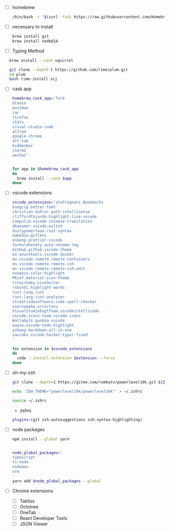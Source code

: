 - [ ] homebrew

  ```sh
  /bin/bash -c "$(curl -fsSL https://raw.githubusercontent.com/Homebrew/install/HEAD/install.sh)";

  ```

- [ ] necessary to install

  ```sh
  brew install git
  brew install node@14
  ```

- [ ] Typing Method

```sh
  brew install --cask squirrel

  git clone --depth 1 https://github.com/rime/plum.git
  cd plum
  bash rime-install scj
```

- [ ] cask app

  ```sh
  homebrew_cask_app='fork
  drawio
  postman
  rar
  firefox
  stats
  visual-studio-code
  alfred
  google-chrome
  alt-tab
  hiddenbar
  iterm2
  wechat'


  for app in $homebrew_cask_app
  do
    brew install --cask $app
  done
  ```

- [ ] vscode extensions

  ```sh
  vscode_extensions='alefragnani.Bookmarks
  bungcip.better-toml
  christian-kohler.path-intellisense
  cliffordfajardo.highlight-line-vscode
  Compulim.vscode-chinese-translation
  dbaeumer.vscode-eslint
  dustypomerleau.rust-syntax
  eamodio.gitlens
  esbenp.prettier-vscode
  formulahendry.auto-rename-tag
  GitHub.github-vscode-theme
  ms-azuretools.vscode-docker
  ms-vscode-remote.remote-containers
  ms-vscode-remote.remote-ssh
  ms-vscode-remote.remote-ssh-edit
  naumovs.color-highlight
  PKief.material-icon-theme
  ritwickdey.LiveServer
  rsbondi.highlight-words
  rust-lang.rust
  rust-lang.rust-analyzer
  streetsidesoftware.code-spell-checker
  usernamehw.errorlens
  VisualStudioExptTeam.vscodeintellicode
  vscode-icons-team.vscode-icons
  WallabyJs.quokka-vscode
  wayou.vscode-todo-highlight
  yzhang.markdown-all-in-one
  zavrakv.vscode-hacker-typer-fixed
  '

  for extension in $vscode_extensions
  do
    code --install-extension $extension --force
  done
  ```

- [ ] oh-my-zsh

  ```sh
  git clone --depth=1 https://gitee.com/romkatv/powerlevel10k.git ${ZSH_CUSTOM:-$HOME/.oh-my-zsh/custom}/themes/powerlevel10k

  echo 'ZSH_THEME="powerlevel10k/powerlevel10k"' > ~/.zshrc

  source ~/.zshrc

  ```

  - zshrc

  ```sh
  plugins=(git zsh-autosuggestions zsh-syntax-highlighting)
  ```

- [ ] node packages

  ```sh
  npm install --global yarn


  node_global_packages='
  typescript
  ts-node
  nodemon
  nrm
  '
  yarn add $node_global_packages --global

  ```

- [ ] Chrome extensions
  - [ ] Tabliss
  - [ ] Octotree
  - [ ] OneTab
  - [ ] React Developer Tools
  - [ ] JSON Viewer
